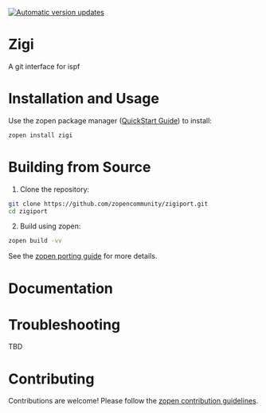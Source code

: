 [![Automatic version updates](https://github.com/ZOSOpenTools/zigiport/actions/workflows/bump.yml/badge.svg)](https://github.com/ZOSOpenTools/zigiport/actions/workflows/bump.yml)

# Zigi

A git interface for ispf

# Installation and Usage

Use the zopen package manager ([QuickStart Guide](https://zopen.community/#/Guides/QuickStart)) to install:
```bash
zopen install zigi
```

# Building from Source

1. Clone the repository:
```bash
git clone https://github.com/zopencommunity/zigiport.git
cd zigiport
```
2. Build using zopen:
```bash
zopen build -vv
```

See the [zopen porting guide](https://zopen.community/#/Guides/Porting) for more details.

# Documentation


# Troubleshooting
TBD

# Contributing
Contributions are welcome! Please follow the [zopen contribution guidelines](https://github.com/zopencommunity/meta/blob/main/CONTRIBUTING.md).
